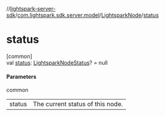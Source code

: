 //[lightspark-server-sdk](../../../index.md)/[com.lightspark.sdk.server.model](../index.md)/[LightsparkNode](index.md)/[status](status.md)

# status

[common]\
val [status](status.md): [LightsparkNodeStatus](../-lightspark-node-status/index.md)? = null

#### Parameters

common

| | |
|---|---|
| status | The current status of this node. |
